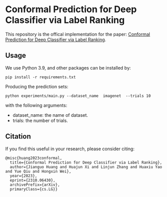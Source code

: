 # Conformal Prediction for Deep Classifier via Label Ranking
This repository is the offical  implementation  for the paper: [Conformal Prediction for Deep Classifier via Label Ranking](https://arxiv.org/abs/2310.06430).

## Usage
We use Python 3.9, and other packages can be installed by:
```
pip install -r requirements.txt
```

Producing the prediction sets:
```
python experiments/main.py --dataset_name  imagenet  --trials 10
```
with the following arguments:
 - dataset_name: the name of dataset.
 - trials: the number of trials.



## Citation
If you find this useful in your research, please consider citing:

    @misc{huang2023conformal,
      title={Conformal Prediction for Deep Classifier via Label Ranking}, 
      author={Jianguo Huang and Huajun Xi and Linjun Zhang and Huaxiu Yao and Yue Qiu and Hongxin Wei},
      year={2023},
      eprint={2310.06430},
      archivePrefix={arXiv},
      primaryClass={cs.LG}}


